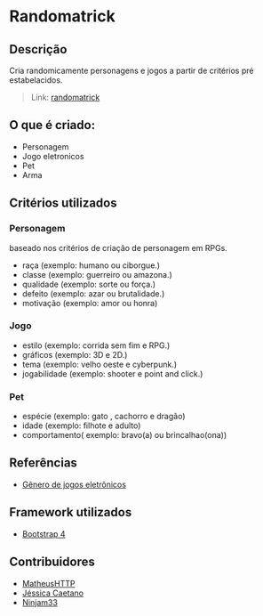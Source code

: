 # Randomatrick

## Descrição
Cria randomicamente personagens e jogos a partir de critérios pré estabelacidos.
> Link: [randomatrick](https://marcosramon00.github.io/randomatrick/)

## O que é criado:
- Personagem
- Jogo eletronicos
- Pet
- Arma

## Critérios utilizados
### Personagem
baseado nos critérios de criação de personagem em RPGs.

- raça (exemplo: humano ou ciborgue.)
- classe (exemplo: guerreiro ou amazona.)
- qualidade (exemplo: sorte ou força.)
- defeito (exemplo: azar ou brutalidade.)
- motivação (exemplo: amor ou honra)

### Jogo
- estilo (exemplo: corrida sem fim e RPG.)
- gráficos (exemplo: 3D e 2D.)
- tema (exemplo: velho oeste e cyberpunk.)
- jogabilidade (exemplo: shooter e point and click.)

### Pet
- espécie (exemplo: gato , cachorro e dragão)
- idade (exemplo: filhote e adulto)
- comportamento( exemplo: bravo(a) ou brincalhao(ona))
## Referências
- [Gênero de jogos eletrônicos](https://pt.wikipedia.org/wiki/G%C3%AAneros_de_jogos_eletr%C3%B4nicos#Gr%C3%A1ficos)

## Framework utilizados
- [Bootstrap 4](https://getbootstrap.com/)

## Contribuidores
- [MatheusHTTP](https://github.com/MatheusHTTP)
- [Jéssica Caetano](https://www.instagram.com/jessicaetano)
- [Ninjam33](https://github.com/Ninjam33)
